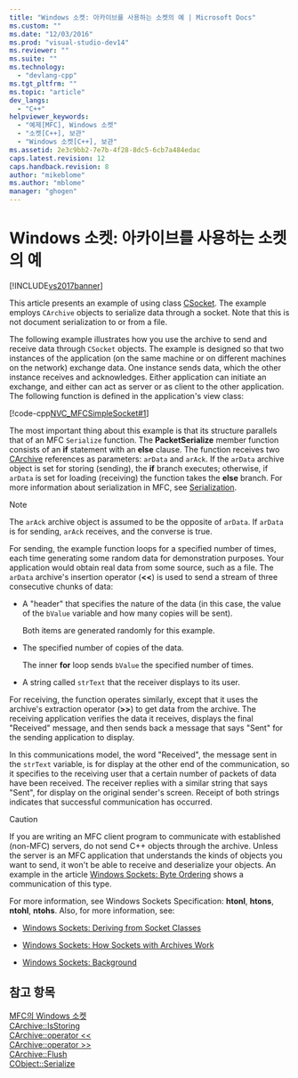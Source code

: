 ```yaml
---
title: "Windows 소켓: 아카이브를 사용하는 소켓의 예 | Microsoft Docs"
ms.custom: ""
ms.date: "12/03/2016"
ms.prod: "visual-studio-dev14"
ms.reviewer: ""
ms.suite: ""
ms.technology: 
  - "devlang-cpp"
ms.tgt_pltfrm: ""
ms.topic: "article"
dev_langs: 
  - "C++"
helpviewer_keywords: 
  - "예제[MFC], Windows 소켓"
  - "소켓[C++], 보관"
  - "Windows 소켓[C++], 보관"
ms.assetid: 2e3c9bb2-7e7b-4f28-8dc5-6cb7a484edac
caps.latest.revision: 12
caps.handback.revision: 8
author: "mikeblome"
ms.author: "mblome"
manager: "ghogen"
---
```

# Windows 소켓: 아카이브를 사용하는 소켓의 예
[!INCLUDE[vs2017banner](../assembler/inline/includes/vs2017banner.md)]

This article presents an example of using class [CSocket](../mfc/reference/csocket-class.md).  The example employs `CArchive` objects to serialize data through a socket.  Note that this is not document serialization to or from a file.  
  
 The following example illustrates how you use the archive to send and receive data through `CSocket` objects.  The example is designed so that two instances of the application \(on the same machine or on different machines on the network\) exchange data.  One instance sends data, which the other instance receives and acknowledges.  Either application can initiate an exchange, and either can act as server or as client to the other application.  The following function is defined in the application's view class:  
  
 [!code-cpp[NVC_MFCSimpleSocket#1](../mfc/codesnippet/CPP/windows-sockets-example-of-sockets-using-archives_1.cpp)]  
  
 The most important thing about this example is that its structure parallels that of an MFC `Serialize` function.  The **PacketSerialize** member function consists of an **if** statement with an **else** clause.  The function receives two [CArchive](../mfc/reference/carchive-class.md) references as parameters: `arData` and `arAck`.  If the `arData` archive object is set for storing \(sending\), the **if** branch executes; otherwise, if `arData` is set for loading \(receiving\) the function takes the **else** branch.  For more information about serialization in MFC, see [Serialization](../mfc/how-to-make-a-type-safe-collection.md).  
  
> [!NOTE]
>  The `arAck` archive object is assumed to be the opposite of `arData`.  If `arData` is for sending, `arAck` receives, and the converse is true.  
  
 For sending, the example function loops for a specified number of times, each time generating some random data for demonstration purposes.  Your application would obtain real data from some source, such as a file.  The `arData` archive's insertion operator \(**\<\<**\) is used to send a stream of three consecutive chunks of data:  
  
-   A "header" that specifies the nature of the data \(in this case, the value of the `bValue` variable and how many copies will be sent\).  
  
     Both items are generated randomly for this example.  
  
-   The specified number of copies of the data.  
  
     The inner **for** loop sends `bValue` the specified number of times.  
  
-   A string called `strText` that the receiver displays to its user.  
  
 For receiving, the function operates similarly, except that it uses the archive's extraction operator \(**\>\>**\) to get data from the archive.  The receiving application verifies the data it receives, displays the final "Received" message, and then sends back a message that says "Sent" for the sending application to display.  
  
 In this communications model, the word "Received", the message sent in the `strText` variable, is for display at the other end of the communication, so it specifies to the receiving user that a certain number of packets of data have been received.  The receiver replies with a similar string that says "Sent", for display on the original sender's screen.  Receipt of both strings indicates that successful communication has occurred.  
  
> [!CAUTION]
>  If you are writing an MFC client program to communicate with established \(non\-MFC\) servers, do not send C\+\+ objects through the archive.  Unless the server is an MFC application that understands the kinds of objects you want to send, it won't be able to receive and deserialize your objects.  An example in the article [Windows Sockets: Byte Ordering](../mfc/windows-sockets-byte-ordering.md) shows a communication of this type.  
  
 For more information, see Windows Sockets Specification: **htonl**, **htons**, **ntohl**, **ntohs**.  Also, for more information, see:  
  
-   [Windows Sockets: Deriving from Socket Classes](../mfc/windows-sockets-deriving-from-socket-classes.md)  
  
-   [Windows Sockets: How Sockets with Archives Work](../mfc/windows-sockets-how-sockets-with-archives-work.md)  
  
-   [Windows Sockets: Background](../mfc/windows-sockets-background.md)  
  
## 참고 항목  
 [MFC의 Windows 소켓](../mfc/windows-sockets-in-mfc.md)   
 [CArchive::IsStoring](../Topic/CArchive::IsStoring.md)   
 [CArchive::operator \<\<](../Topic/CArchive::operator%20%3C%3C.md)   
 [CArchive::operator \>\>](../Topic/CArchive::operator%20%3E%3E.md)   
 [CArchive::Flush](../Topic/CArchive::Flush.md)   
 [CObject::Serialize](../Topic/CObject::Serialize.md)
